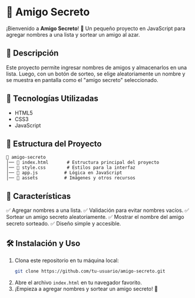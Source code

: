 # 🎁 Amigo Secreto

¡Bienvenido a **Amigo Secreto**! 🎉 Un pequeño proyecto en JavaScript para agregar nombres a una lista y sortear un amigo al azar.

## 📌 Descripción
Este proyecto permite ingresar nombres de amigos y almacenarlos en una lista. Luego, con un botón de sorteo, se elige aleatoriamente un nombre y se muestra en pantalla como el "amigo secreto" seleccionado.

## 🚀 Tecnologías Utilizadas
- HTML5
- CSS3
- JavaScript

## 📂 Estructura del Proyecto
```
📁 amigo-secreto
│── 📄 index.html       # Estructura principal del proyecto
│── 📄 style.css        # Estilos para la interfaz
│── 📄 app.js          # Lógica en JavaScript
│── 📁 assets          # Imágenes y otros recursos
```

## 📜 Características
✅ Agregar nombres a una lista.
✅ Validación para evitar nombres vacíos.
✅ Sortear un amigo secreto aleatoriamente.
✅ Mostrar el nombre del amigo secreto sorteado.
✅ Diseño simple y accesible.

## 🛠 Instalación y Uso
1. Clona este repositorio en tu máquina local:
   ```sh
   git clone https://github.com/tu-usuario/amigo-secreto.git
   ```
2. Abre el archivo `index.html` en tu navegador favorito.
3. ¡Empieza a agregar nombres y sortear un amigo secreto! 🎲
